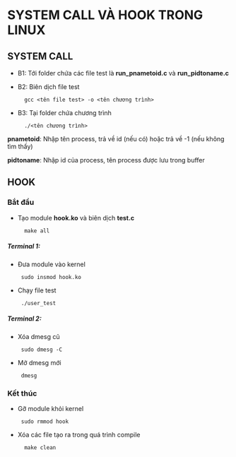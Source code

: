 # SYSTEM CALL VÀ HOOK TRONG LINUX

## SYSTEM CALL
* B1: Tới folder chứa các file test là **run_pnametoid.c** và **run_pidtoname.c**
* B2: Biên dịch file test
        
        gcc <tên file test> -o <tên chương trình>
* B3: Tại folder chứa chương trình

        ./<tên chương trình>

**pnametoid**: Nhập tên process, trả về id (nếu có) hoặc trả về -1 (nếu không tìm thấy)

**pidtoname**: Nhập id của process, tên process được lưu trong buffer

## HOOK
### Bắt đầu
* Tạo module **hook.ko** và biên dịch **test.c**

        make all
##### Terminal 1:
* Đưa module vào kernel

       sudo insmod hook.ko
* Chạy file test
       
       ./user_test
##### Terminal 2:
* Xóa dmesg cũ

       sudo dmesg -C
* Mở dmesg mới

       dmesg
### Kết thúc
* Gỡ module khỏi kernel

       sudo rmmod hook
* Xóa các file tạo ra trong quá trình compile

        make clean
